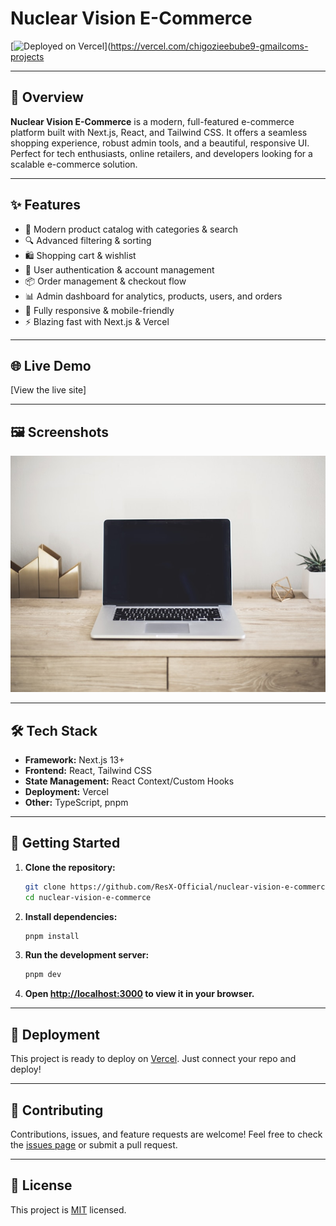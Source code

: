 # Nuclear Vision E-Commerce

[![Deployed on Vercel](https://img.shields.io/badge/Deployed%20on-Vercel-black?style=for-the-badge&logo=vercel)](https://vercel.com/chigozieebube9-gmailcoms-projects

---

## 🚀 Overview

**Nuclear Vision E-Commerce** is a modern, full-featured e-commerce platform built with Next.js, React, and Tailwind CSS. It offers a seamless shopping experience, robust admin tools, and a beautiful, responsive UI. Perfect for tech enthusiasts, online retailers, and developers looking for a scalable e-commerce solution.

---

## ✨ Features

- 🛒 Modern product catalog with categories & search
- 🔍 Advanced filtering & sorting
- 🛍️ Shopping cart & wishlist
- 🔐 User authentication & account management
- 📦 Order management & checkout flow
- 📊 Admin dashboard for analytics, products, users, and orders
- 📱 Fully responsive & mobile-friendly
- ⚡ Blazing fast with Next.js & Vercel

---

## 🌐 Live Demo

[View the live site]

---

## 🖼️ Screenshots

<!-- Add your screenshots here -->
![Home Page](public/images/hero-laptop.jpg)

---

## 🛠️ Tech Stack

- **Framework:** Next.js 13+
- **Frontend:** React, Tailwind CSS
- **State Management:** React Context/Custom Hooks
- **Deployment:** Vercel
- **Other:** TypeScript, pnpm

---

## 🏁 Getting Started

1. **Clone the repository:**
   ```bash
   git clone https://github.com/ResX-Official/nuclear-vision-e-commerce.git
   cd nuclear-vision-e-commerce
   ```
2. **Install dependencies:**
   ```bash
   pnpm install
   ```
3. **Run the development server:**
   ```bash
   pnpm dev
   ```
4. **Open [http://localhost:3000](http://localhost:3000) to view it in your browser.**

---

## 🚢 Deployment

This project is ready to deploy on [Vercel](https://vercel.com/). Just connect your repo and deploy!

---

## 🤝 Contributing

Contributions, issues, and feature requests are welcome! Feel free to check the [issues page](https://github.com/ResX-Official/nuclear-vision-e-commerce/issues) or submit a pull request.

---

## 📄 License

This project is [MIT](LICENSE) licensed.
